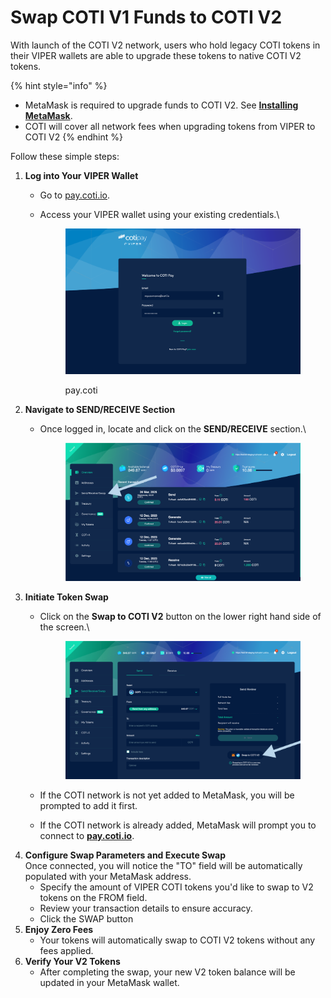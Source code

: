 # Swap COTI V1 Funds to COTI V2

With launch of the COTI V2 network, users who hold legacy COTI tokens in their VIPER wallets are able to upgrade these tokens to native COTI V2 tokens.&#x20;

{% hint style="info" %}
* MetaMask is required to upgrade funds to COTI V2. See [**Installing MetaMask**](https://metamask.io/download).
* COTI will cover all network fees when upgrading tokens from VIPER to COTI V2
{% endhint %}

Follow these simple steps:

1. **Log into Your VIPER Wallet**
   * Go to [pay.coti.io](https://pay.coti.io).
   *   Access your VIPER wallet using your existing credentials.\


       <figure><img src="../.gitbook/assets/image (18).png" alt=""><figcaption><p>pay.coti</p></figcaption></figure>
2. **Navigate to SEND/RECEIVE Section**
   *   Once logged in, locate and click on the **SEND/RECEIVE** section.\


       <figure><img src="../.gitbook/assets/image (28).png" alt=""><figcaption></figcaption></figure>
3. **Initiate Token Swap**
   *   Click on the **Swap to COTI V2** button on the lower right hand side of the screen.\


       <figure><img src="../.gitbook/assets/image (29).png" alt=""><figcaption></figcaption></figure>
   * If the COTI network is not yet added to MetaMask, you will be prompted to add it first.
   * If the COTI network is already added, MetaMask will prompt you to connect to [**pay.coti.io**](https://pay.coti.io).
4. **Configure Swap Parameters and Execute Swap**\
   Once connected, you will notice the "TO" field will be automatically populated with your MetaMask address.
   * Specify the amount of VIPER COTI tokens you'd like to swap to V2 tokens on the FROM field.
   * Review your transaction details to ensure accuracy.
   * Click the SWAP button
5. **Enjoy Zero Fees**
   * Your tokens will automatically swap to COTI V2 tokens without any fees applied.
6. **Verify Your V2 Tokens**
   * After completing the swap, your new V2 token balance will be updated in your MetaMask wallet.
